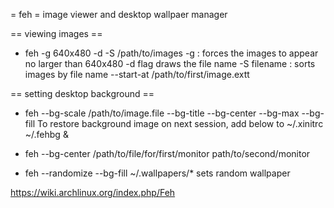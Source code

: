 = feh =
image viewer and desktop wallpaer manager

== viewing images ==
* feh -g 640x480 -d -S /path/to/images
-g : forces the images to appear no larger than 640x480
-d flag draws the file name
-S filename : sorts images by file name
--start-at /path/to/first/image.extt

== setting desktop background ==
* feh --bg-scale /path/to/image.file
--bg-title
--bg-center
--bg-max
--bg-fill
To restore background image on next session, add below to ~/.xinitrc
~/.fehbg &
* feh --bg-center /path/to/file/for/first/monitor path/to/second/monitor

* feh --randomize --bg-fill ~/.wallpapers/*
sets random wallpaper

https://wiki.archlinux.org/index.php/Feh

